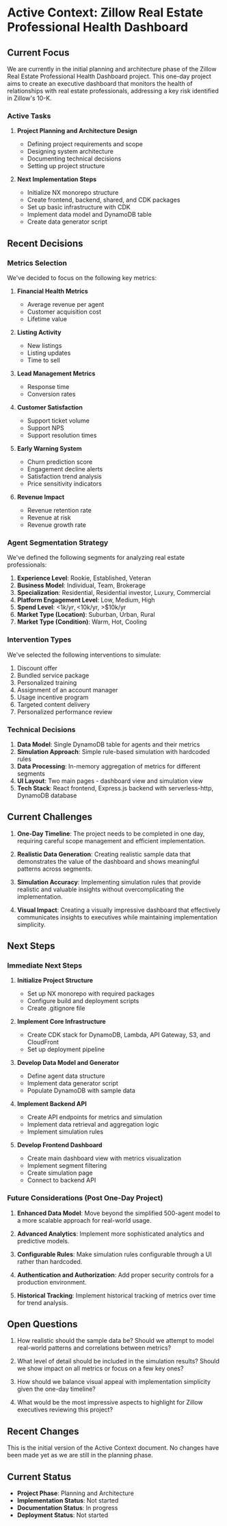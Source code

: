 # Active Context: Zillow Real Estate Professional Health Dashboard

## Current Focus

We are currently in the initial planning and architecture phase of the Zillow Real Estate Professional Health Dashboard project. This one-day project aims to create an executive dashboard that monitors the health of relationships with real estate professionals, addressing a key risk identified in Zillow's 10-K.

### Active Tasks

1. **Project Planning and Architecture Design**
   - Defining project requirements and scope
   - Designing system architecture
   - Documenting technical decisions
   - Setting up project structure

2. **Next Implementation Steps**
   - Initialize NX monorepo structure
   - Create frontend, backend, shared, and CDK packages
   - Set up basic infrastructure with CDK
   - Implement data model and DynamoDB table
   - Create data generator script

## Recent Decisions

### Metrics Selection
We've decided to focus on the following key metrics:

1. **Financial Health Metrics**
   - Average revenue per agent
   - Customer acquisition cost
   - Lifetime value

2. **Listing Activity**
   - New listings
   - Listing updates
   - Time to sell

3. **Lead Management Metrics**
   - Response time
   - Conversion rates

4. **Customer Satisfaction**
   - Support ticket volume
   - Support NPS
   - Support resolution times

5. **Early Warning System**
   - Churn prediction score
   - Engagement decline alerts
   - Satisfaction trend analysis
   - Price sensitivity indicators

6. **Revenue Impact**
   - Revenue retention rate
   - Revenue at risk
   - Revenue growth rate

### Agent Segmentation Strategy
We've defined the following segments for analyzing real estate professionals:

1. **Experience Level**: Rookie, Established, Veteran
2. **Business Model**: Individual, Team, Brokerage
3. **Specialization**: Residential, Residential investor, Luxury, Commercial
4. **Platform Engagement Level**: Low, Medium, High
5. **Spend Level**: <$1k/yr, <$10k/yr, >$10k/yr
6. **Market Type (Location)**: Suburban, Urban, Rural
7. **Market Type (Condition)**: Warm, Hot, Cooling

### Intervention Types
We've selected the following interventions to simulate:

1. Discount offer
2. Bundled service package
3. Personalized training
4. Assignment of an account manager
5. Usage incentive program
6. Targeted content delivery
7. Personalized performance review

### Technical Decisions

1. **Data Model**: Single DynamoDB table for agents and their metrics
2. **Simulation Approach**: Simple rule-based simulation with hardcoded rules
3. **Data Processing**: In-memory aggregation of metrics for different segments
4. **UI Layout**: Two main pages - dashboard view and simulation view
5. **Tech Stack**: React frontend, Express.js backend with serverless-http, DynamoDB database

## Current Challenges

1. **One-Day Timeline**: The project needs to be completed in one day, requiring careful scope management and efficient implementation.

2. **Realistic Data Generation**: Creating realistic sample data that demonstrates the value of the dashboard and shows meaningful patterns across segments.

3. **Simulation Accuracy**: Implementing simulation rules that provide realistic and valuable insights without overcomplicating the implementation.

4. **Visual Impact**: Creating a visually impressive dashboard that effectively communicates insights to executives while maintaining implementation simplicity.

## Next Steps

### Immediate Next Steps

1. **Initialize Project Structure**
   - Set up NX monorepo with required packages
   - Configure build and deployment scripts
   - Create .gitignore file

2. **Implement Core Infrastructure**
   - Create CDK stack for DynamoDB, Lambda, API Gateway, S3, and CloudFront
   - Set up deployment pipeline

3. **Develop Data Model and Generator**
   - Define agent data structure
   - Implement data generator script
   - Populate DynamoDB with sample data

4. **Implement Backend API**
   - Create API endpoints for metrics and simulation
   - Implement data retrieval and aggregation logic
   - Implement simulation rules

5. **Develop Frontend Dashboard**
   - Create main dashboard view with metrics visualization
   - Implement segment filtering
   - Create simulation page
   - Connect to backend API

### Future Considerations (Post One-Day Project)

1. **Enhanced Data Model**: Move beyond the simplified 500-agent model to a more scalable approach for real-world usage.

2. **Advanced Analytics**: Implement more sophisticated analytics and predictive models.

3. **Configurable Rules**: Make simulation rules configurable through a UI rather than hardcoded.

4. **Authentication and Authorization**: Add proper security controls for a production environment.

5. **Historical Tracking**: Implement historical tracking of metrics over time for trend analysis.

## Open Questions

1. How realistic should the sample data be? Should we attempt to model real-world patterns and correlations between metrics?

2. What level of detail should be included in the simulation results? Should we show impact on all metrics or focus on a few key ones?

3. How should we balance visual appeal with implementation simplicity given the one-day timeline?

4. What would be the most impressive aspects to highlight for Zillow executives reviewing this project?

## Recent Changes

This is the initial version of the Active Context document. No changes have been made yet as we are still in the planning phase.

## Current Status

- **Project Phase**: Planning and Architecture
- **Implementation Status**: Not started
- **Documentation Status**: In progress
- **Deployment Status**: Not started